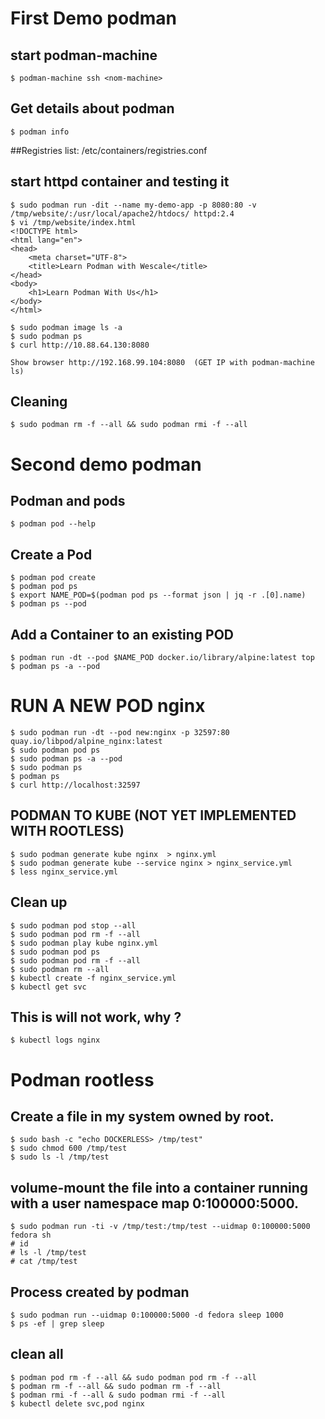 # First Demo podman
## start podman-machine

```
$ podman-machine ssh <nom-machine>
```
## Get details about podman

```
$ podman info
```

##Registries list: /etc/containers/registries.conf

## start httpd container and testing it
```
$ sudo podman run -dit --name my-demo-app -p 8080:80 -v /tmp/website/:/usr/local/apache2/htdocs/ httpd:2.4
$ vi /tmp/website/index.html
<!DOCTYPE html>
<html lang="en">
<head>
    <meta charset="UTF-8">
    <title>Learn Podman with Wescale</title>
</head>
<body>
    <h1>Learn Podman With Us</h1>   
</body>
</html>

$ sudo podman image ls -a
$ sudo podman ps
$ curl http://10.88.64.130:8080

Show browser http://192.168.99.104:8080  (GET IP with podman-machine ls)
```
## Cleaning
```
$ sudo podman rm -f --all && sudo podman rmi -f --all
```

# Second demo podman

## Podman and pods
```
$ podman pod --help
```
## Create a Pod
```
$ podman pod create
$ podman pod ps
$ export NAME_POD=$(podman pod ps --format json | jq -r .[0].name)
$ podman ps --pod 
```

## Add a Container to an existing POD
```
$ podman run -dt --pod $NAME_POD docker.io/library/alpine:latest top
$ podman ps -a --pod
```
# RUN A NEW POD nginx
```
$ sudo podman run -dt --pod new:nginx -p 32597:80 quay.io/libpod/alpine_nginx:latest
$ sudo podman pod ps
$ sudo podman ps -a --pod
$ sudo podman ps
$ podman ps
$ curl http://localhost:32597

```

## PODMAN TO KUBE (NOT YET IMPLEMENTED WITH ROOTLESS)
```
$ sudo podman generate kube nginx  > nginx.yml
$ sudo podman generate kube --service nginx > nginx_service.yml
$ less nginx_service.yml
```

## Clean up

```
$ sudo podman pod stop --all
$ sudo podman pod rm -f --all
$ sudo podman play kube nginx.yml
$ sudo podman pod ps
$ sudo podman pod rm -f --all
$ sudo podman rm --all
$ kubectl create -f nginx_service.yml
$ kubectl get svc
```
## This is will not work, why ?
```
$ kubectl logs nginx
```

# Podman rootless
## Create a file in my system owned by root.
```
$ sudo bash -c "echo DOCKERLESS> /tmp/test"
$ sudo chmod 600 /tmp/test 
$ sudo ls -l /tmp/test
```

## volume-mount the file into a container running with a user namespace map 0:100000:5000.
```
$ sudo podman run -ti -v /tmp/test:/tmp/test --uidmap 0:100000:5000 fedora sh
# id
# ls -l /tmp/test
# cat /tmp/test
```

## Process created by podman
```
$ sudo podman run --uidmap 0:100000:5000 -d fedora sleep 1000
$ ps -ef | grep sleep
```

## clean all 
```
$ podman pod rm -f --all && sudo podman pod rm -f --all
$ podman rm -f --all && sudo podman rm -f --all
$ podman rmi -f --all & sudo podman rmi -f --all
$ kubectl delete svc,pod nginx
```
